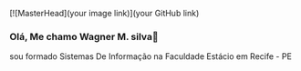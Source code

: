 [![MasterHead](your image link)](your GitHub link)

### Olá, Me chamo Wagner M. silva👋
sou formado Sistemas De Informação na Faculdade Estácio em Recife - PE
<!--
**wmsmartins/wmsmartins** is a ✨ _special_ ✨ repository because its `README.md` (this file) appears on your GitHub profile.

Here are some ideas to get you started:

- 🔭 I’m currently working on ...
- 🌱 I’m currently learning ...
- 👯 I’m looking to collaborate on ...
- 🤔 I’m looking for help with ...
- 💬 Ask me about ...
- 📫 How to reach me: ...
- 😄 Pronouns: ...
- ⚡ Fun fact: ...
-->
